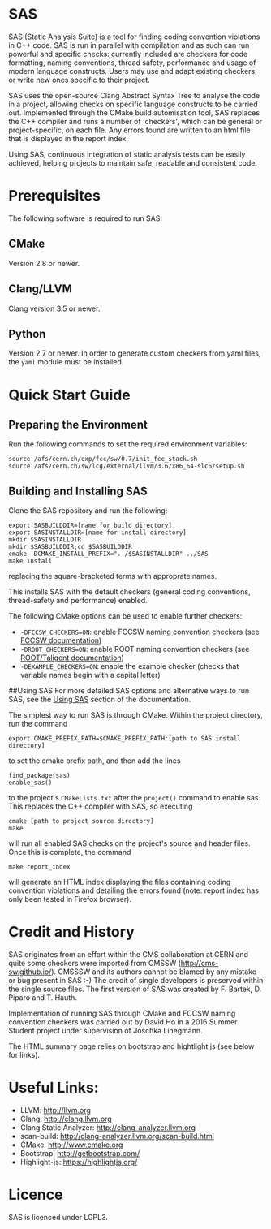 # SAS
SAS (Static Analysis Suite) is a tool for finding coding convention violations in C++ code. SAS is run in parallel with compilation and as such can run powerful and specific checks: currently included are checkers for code formatting, naming conventions, thread safety, performance and usage of modern language constructs. Users may use and adapt existing checkers, or write new ones specific to their project.

SAS uses the open-source Clang Abstract Syntax Tree to analyse the code in a project, allowing checks on specific language constructs to be carried out. Implemented through the CMake build automisation tool, SAS replaces the C++ compiler and runs a number of 'checkers', which can be general or project-specific, on each file. Any errors found are written to an html file that is displayed in the report index.

Using SAS, continuous integration of static analysis tests can be easily achieved, helping projects to maintain safe, readable and consistent code.

# Prerequisites
The following software is required to run SAS:
## CMake
Version 2.8 or newer.
## Clang/LLVM
Clang version 3.5 or newer.
## Python
Version 2.7 or newer. In order to generate custom checkers from yaml files, the `yaml` module must be installed.

# Quick Start Guide
## Preparing the Environment
Run the following commands to set the required environment variables:
```
source /afs/cern.ch/exp/fcc/sw/0.7/init_fcc_stack.sh
source /afs/cern.ch/sw/lcg/external/llvm/3.6/x86_64-slc6/setup.sh
```
## <a id="buildingAndInstalling"></a> Building and Installing SAS
Clone the SAS repository and run the following:
```
export SASBUILDDIR=[name for build directory]
export SASINSTALLDIR=[name for install directory]
mkdir $SASINSTALLDIR
mkdir $SASBUILDDIR;cd $SASBUILDDIR
cmake -DCMAKE_INSTALL_PREFIX="../$SASINSTALLDIR" ../SAS
make install
```
replacing the square-bracketed terms with approprate names.

This installs SAS with the default checkers (general coding conventions, thread-safety and performance) enabled.

The following CMake options can be used to enable further checkers:
* `-DFCCSW_CHECKERS=ON`: enable FCCSW naming convention checkers (see [FCCSW documentation](https://github.com/jlingema/FCCSW/blob/master/doc/CppCodingStyleGuidelines.md))
* `-DROOT_CHECKERS=ON`: enable ROOT naming convention checkers (see [ROOT/Taligent documentation](https://root.cern.ch/TaligentDocs/TaligentOnline/DocumentRoot/1.0/Docs/books/WM/WM_63.html))
* `-DEXAMPLE_CHECKERS=ON`: enable the example checker (checks that variable names begin with a capital letter)

##<a id="usingSAS"></a>Using SAS
For more detailed SAS options and alternative ways to run SAS, see the [Using SAS](documentation/using_sas.md) section of the documentation.

The simplest way to run SAS is through CMake. Within the project directory, run the command
```
export CMAKE_PREFIX_PATH=$CMAKE_PREFIX_PATH:[path to SAS install directory]
```
to set the cmake prefix path, and then add the lines
```
find_package(sas)
enable_sas()
```
to the project's `CMakeLists.txt` after the `project()` command to enable sas. This replaces the C++ compiler with SAS, so executing
```
cmake [path to project source directory]
make
```
will run all enabled SAS checks on the project's source and header files. Once this is complete, the command
```
make report_index
```
will generate an HTML index displaying the files containing coding convention violations and detailing the errors found (note: report index has only been tested in Firefox browser).

# <a id="creditAndHistory"></a> Credit and History
SAS originates from an effort within the CMS collaboration at CERN and quite some checkers were imported from CMSSW (http://cms-sw.github.io/). CMSSSW and its authors cannot be blamed by any mistake or bug present in SAS :-) The credit of single developers is preserved within the single source files. The first version of SAS was created by F. Bartek, D. Piparo and T. Hauth.

Implementation of running SAS through CMake and FCCSW naming convention checkers was carried out by David Ho in a 2016 Summer Student project under supervision of Joschka Linegmann.

The HTML summary page relies on bootstrap and hightlight js (see below for links).

# Useful Links:
* LLVM:                  http://llvm.org
* Clang:                 http://clang.llvm.org
* Clang Static Analyzer: http://clang-analyzer.llvm.org
* scan-build:            http://clang-analyzer.llvm.org/scan-build.html
* CMake:                 http://www.cmake.org
* Bootstrap:             http://getbootstrap.com/
* Highlight-js:          https://highlightjs.org/

# Licence
SAS is licenced under LGPL3.